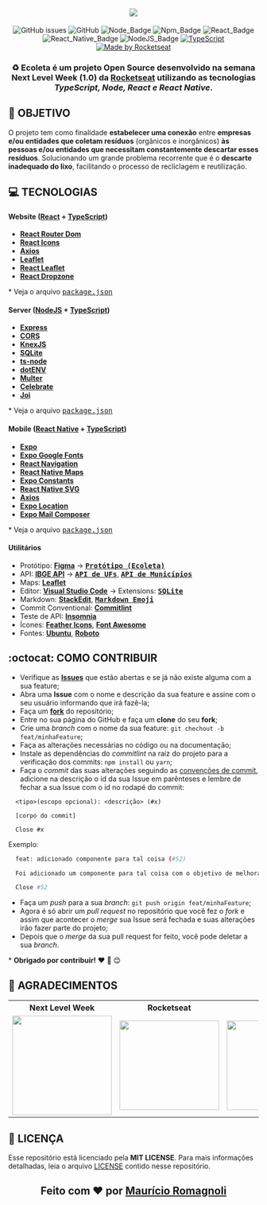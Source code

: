 <h1 align=center>
<img src="https://user-images.githubusercontent.com/38081852/83580830-6f63e200-a513-11ea-9a27-0a109ec1e4d0.png" />
</h1>

<div align="center">

![GitHub issues][github_issues_badge] ![GitHub][repository_license_badge] ![Node_Badge][node_version_badge] ![Npm_Badge][npm_version_badge] ![React_Badge][web_react_badge] ![React_Native_Badge][mobile_react-native_badge] ![NodeJS_Badge][server_nodejs_badge] [![TypeScript](https://badges.frapsoft.com/typescript/code/typescript.png?v=101)](https://github.com/ellerbrock/typescript-badges/)
  <a href="https://rocketseat.com.br">
    <img alt="Made by Rocketseat" src="https://img.shields.io/badge/made%20by-Rocketseat-%237519C1">
  </a>

</div>

<h3 align="center">

♻️ Ecoleta é um projeto **Open Source** desenvolvido na semana **Next Level Week (1.0)** da **[Rocketseat][rocketseat_site]** utilizando as tecnologias ***TypeScript, Node, React e React Native***.

</h3>

<!-- 
  ...
  Local Reservado para o Banner com a montagem da tela
  do site e do aplicativo mobile.
  ...
-->

## **:rocket: OBJETIVO**

O projeto tem como finalidade **estabelecer uma conexão** entre **empresas e/ou entidades que coletam resíduos** (orgânicos e inorgânicos) **às pessoas e/ou entidades que necessitam constantemente descartar esses resíduos**. Solucionando um grande problema recorrente que é o **descarte inadequado do lixo**, facilitando o processo de recliclagem e reutilização.

<!-- 
  ...
  Local Reservado para o GIF do projeto rodando.
  ...
-->

## **:computer: TECNOLOGIAS**


#### **Website** ([React][react] + [TypeScript][typescript])

  - **[React Router Dom][react_router_dom]**
  - **[React Icons][react_icons]**
  - **[Axios][axios]**
  - **[Leaflet][leaflet]**
  - **[React Leaflet][react_leaflet]**
  - **[React Dropzone][react_dropzone]**


  \* Veja o arquivo <kbd>[package.json](./sources/website/package.json)</kbd>

#### **Server** ([NodeJS][node] + [TypeScript][typescript])

  - **[Express][express]**
  - **[CORS][cors]**
  - **[KnexJS][knex]**
  - **[SQLite][sqlite3]**
  - **[ts-node][tsnode]**
  - **[dotENV][dotenv]**
  - **[Multer][multer]**
  - **[Celebrate][celebrate]**
  - **[Joi][joi]**

  \* Veja o arquivo <kbd>[package.json](./sources/server/package.json)</kbd>

#### **Mobile** ([React Native][react_native] + [TypeScript][typescript])

  - **[Expo][expo]**
  - **[Expo Google Fonts][expo_google_fonts]**
  - **[React Navigation][react_navigation]**
  - **[React Native Maps][react_native_maps]**
  - **[Expo Constants][expo_constants]**
  - **[React Native SVG][react_native_svg]**
  - **[Axios][axios]**
  - **[Expo Location][expo_location]**
  - **[Expo Mail Composer][expo_mail_composer]**

  \* Veja o arquivo <kbd>[package.json](./sources/mobile/package.json)</kbd>

#### **Utilitários**

- Protótipo: **[Figma](https://www.figma.com/)** &rarr; **<kbd>[Protótipo (Ecoleta)](https://www.figma.com/file/1SxgOMojOB2zYT0Mdk28lB/Ecoleta)</kbd>**
- API: **[IBGE API][ibge_api]** &rarr; **<kbd>[API de UFs][ibge_api_ufs]</kbd>**, **<kbd>[API de Municípios][ibge_api_municipios]</kbd>** 
- Maps: **[Leaflet][leaflet]**
- Editor: **[Visual Studio Code][vscode]** &rarr; Extensions: **<kbd>[SQLite][vscode_sqlite_extension]</kbd>**
- Markdown: **[StackEdit][stackedit]**, **<kbd>[Markdown Emoji][markdown_emoji]</kbd>**
- Commit Conventional: **[Commitlint][commitlint]**
- Teste de API: **[Insomnia][insomnia]**
- Ícones: **[Feather Icons][feather_icons]**, **[Font Awesome][font_awesome]**
- Fontes: **[Ubuntu][font_ubuntu]**, **[Roboto][font_roboto]**


<!-- ## **:wine_glass: COMO UTILIZAR** -->

## **:octocat: COMO CONTRIBUIR**
  
  - Verifique as **[Issues](https://github.com/x0n4d0/ecoleta/projects/1)** que estão abertas e se já não existe alguma com a sua feature;
  - Abra uma **Issue** com o nome e descrição da sua feature e assine com o seu usuário informando que irá fazê-la;
  - Faça um **[fork](https://help.github.com/pt/github/getting-started-with-github/fork-a-repo)** do repositório;
  - Entre no sua página do GitHub e faça um **clone** do seu **fork**;
  - Crie uma *branch* com o nome da sua feature: `git chechout -b feat/minhaFeature`;
  - Faça as alterações necessárias no código ou na documentação;
  - Instale as dependências do *commitlint* na raíz do projeto para a verificação dos commits: `npm install` ou `yarn`;
  - Faça o *commit* das suas alterações seguindo as [convenções de commit](https://www.conventionalcommits.org/pt-br/v1.0.0-beta.4/), adicione na descrição o id da sua Issue em parênteses e lembre de fechar a sua Issue com o id no rodapé do commit:

  ```
    <tipo>(escopo opcional): <descrição> (#x)

    [corpo do commit]

    Close #x
  ```
  Exemplo:
  ```sh
    feat: adicionado componente para tal coisa (#52)

    Foi adicionado um componente para tal coisa com o objetivo de melhorar tal coisa, deixando o projeto de tal maneira.

    Close #52
  ```
  - Faça um *push* para a sua *branch*: `git push origin feat/minhaFeature`;
  - Agora é só abrir um *pull request* no repositório que você fez o *fork* e assim que acontecer o *merge* sua Issue será fechada e suas alterações irão fazer parte do projeto;
  - Depois que o *merge* da sua pull request for feito, você pode deletar a sua *branch*.

  \* **Obrigado por contribuir!** ❤️ :facepunch: :blush:

## **:star2: AGRADECIMENTOS**

<div align=center>

<table style="width:100%">
  <tr align=center>
    <th><strong>Next Level Week</strong></th>
    <th><strong>Rocketseat</strong></th>
    <th><strong>diego3g</strong></th>
    <th><strong>maykbrito</strong></th>
  </tr>
  <tr align=center>
    <td>
      <a href="https://nextlevelweek.com/">
        <img width="200" src="https://user-images.githubusercontent.com/42815135/83976057-f0352c00-a8cd-11ea-88da-22ff672ce842.png">
      </a>
    </td>
    <td>
      <a href="https://rocketseat.com.br/">
        <img width="200" height="180" src="https://user-images.githubusercontent.com/38081852/83981650-1e2e6680-a8f6-11ea-9f42-6df8fe809e4b.png">
      </a>
    </td>
    <td>
      <a href="https://github.com/diego3g">
        <img width="200" height="180" src="https://user-images.githubusercontent.com/38081852/83981712-b7f61380-a8f6-11ea-9099-bd3677e97e39.jpg">
      </a>
    </td>
    <td>
      <a href="https://github.com/maykbrito">
        <img width="200" height="180" src="https://user-images.githubusercontent.com/38081852/83981753-1de29b00-a8f7-11ea-93cf-23d2ff65fa5c.png">
      </a>
    </td>
  </tr>
</table>

</div>

## **:page_with_curl: LICENÇA**

Esse repositório está licenciado pela **MIT LICENSE**. Para mais informações detalhadas, leia o arquivo [LICENSE](./LICENSE) contido nesse repositório. 

<h2 align="center">Feito com ❤️ por <a href="https://www.linkedin.com/in/mauricioromagnoli/">Maurício Romagnoli</a></h2>


<!-- Website Links -->

[rocketseat_site]: https://rocketseat.com.br/

<!-- Badges -->

[github_issues_badge]: https://img.shields.io/github/issues/x0n4d0/ecoleta?color=green

[repository_license_badge]: https://img.shields.io/github/license/x0n4d0/ecoleta

[node_version_badge]: https://img.shields.io/badge/node-12.17.0-green

[npm_version_badge]: https://img.shields.io/badge/npm-6.14.4-red

[web_react_badge]: https://img.shields.io/badge/web-react-blue

[mobile_react-native_badge]: https://img.shields.io/badge/mobile-react%20native-blueviolet

[server_nodejs_badge]: https://img.shields.io/badge/server-nodejs-important

<!-- Techs -->

[react]: https://reactjs.org/

[typescript]: https://www.typescriptlang.org/

[node]: https://nodejs.org/en/

[leaflet]: https://react-leaflet.js.org/en/

[ibge_api]: https://servicodados.ibge.gov.br/api/docs/localidades?versao=1

[ibge_api_ufs]: https://servicodados.ibge.gov.br/api/docs/localidades?versao=1#api-UFs-estadosGet

[ibge_api_municipios]: https://servicodados.ibge.gov.br/api/docs/localidades?versao=1#api-Municipios-estadosUFMunicipiosGet

[vscode]: https://code.visualstudio.com/

[react_native]: http://www.reactnative.com/

[stackedit]: https://stackedit.io

[vscode_sqlite_extension]: https://marketplace.visualstudio.com/items?itemName=alexcvzz.vscode-sqlite

[markdown_emoji]: https://gist.github.com/rxaviers/7360908

[commitlint]: https://github.com/conventional-changelog/commitlint

[express]: https://expressjs.com/

[cors]: https://expressjs.com/en/resources/middleware/cors.html

[knex]: http://knexjs.org/

[sqlite3]: https://github.com/mapbox/node-sqlite3

[tsnode]: https://github.com/TypeStrong/ts-node

[feather_icons]: https://feathericons.com/

[insomnia]: https://insomnia.rest/

[react_leaflet]: https://react-leaflet.js.org/

[react_router_dom]: https://github.com/ReactTraining/react-router/tree/master/packages/react-router-dom

[react_icons]: https://react-icons.github.io/react-icons/

[axios]: https://github.com/axios/axios

[dotenv]: https://github.com/motdotla/dotenv

[expo]: https://expo.io/

[expo_google_fonts]: https://github.com/expo/google-fonts

[react_navigation]: https://reactnavigation.org/

[react_native_maps]: https://github.com/react-native-community/react-native-maps

[expo_constants]: https://docs.expo.io/versions/latest/sdk/constants/

[react_native_svg]: https://github.com/react-native-community/react-native-svg

[expo_location]: https://docs.expo.io/versions/latest/sdk/location/

[expo_mail_composer]: https://docs.expo.io/versions/latest/sdk/mail-composer/

[font_roboto]: https://fonts.google.com/specimen/Roboto

[font_ubuntu]: https://fonts.google.com/specimen/Ubuntu

[font_awesome]: https://fontawesome.com/

[multer]: https://github.com/expressjs/multer

[celebrate]: https://github.com/arb/celebrate

[joi]: https://github.com/hapijs/joi

[react_dropzone]: https://github.com/react-dropzone/react-dropzone
